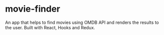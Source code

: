 # movie-finder
An app that helps to find movies using OMDB API and renders the results to the user. Built with React, Hooks and Redux.